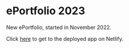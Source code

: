 # ePortfolio 2023

New ePortfolio, started in November 2022.

Click [here](https://jimmynguyen1308.netlify.com) to get to the deployed app on Netlify.
